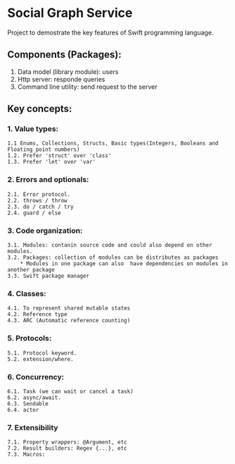 # Social Graph Service

Project to demostrate the key features of Swift programming language.

## Components (Packages):
1. Data model (library module): users
2. Http server: responde queries
3. Command line utility: send request to the server

## Key concepts:

### 1. Value types: 
    1.1 Enums, Collections, Structs, Basic types(Integers, Booleans and Floating point numbers)
    1.2. Prefer 'struct' over 'class'
    1.3. Prefer 'let' over 'var'

### 2. Errors and optionals:
    2.1. Error protocol.
    2.2. throws / throw
    2.3. do / catch / try
    2.4. guard / else

### 3. Code organization:
    3.1. Modules: contanin source code and could also depend on other modules.
    3.2. Packages: collection of modules can be distributes as packages
        * Modules in one package can also  have dependencies on modules in another package
    3.3. Swift package manager

### 4. Classes: 
    4.1. To represent shared mutable states
    4.2. Reference type
    4.3. ARC (Automatic reference counting)

### 5. Protocols:
    5.1. Protocol keyword.
    5.2. extension/where.

### 6. Concurrency:
    6.1. Task (we can wait or cancel a task)
    6.2. async/await.
    6.3. Sendable
    6.4. actor

### 7. Extensibility
    7.1. Property wrappers: @Argument, etc
    7.2. Result builders: Regex {...}, etc
    7.3. Macros: 
